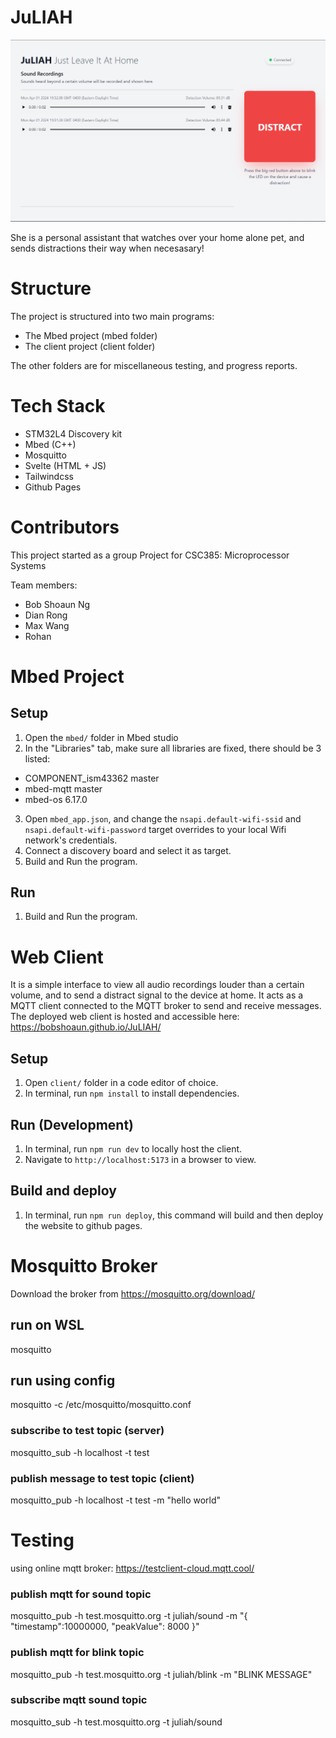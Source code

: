 # JuLIAH

![JuLIAH web interface](./juliah.png)

She is a personal assistant that watches over your home alone pet, and sends distractions their way when necesasary!

# Structure

The project is structured into two main programs:

- The Mbed project (mbed folder)
- The client project (client folder)

The other folders are for miscellaneous testing, and progress reports.

# Tech Stack

- STM32L4 Discovery kit
- Mbed (C++)
- Mosquitto
- Svelte (HTML + JS)
- Tailwindcss
- Github Pages

# Contributors

This project started as a group Project for CSC385: Microprocessor Systems

Team members:

- Bob Shoaun Ng
- Dian Rong
- Max Wang
- Rohan

# Mbed Project

## Setup

1. Open the `mbed/` folder in Mbed studio
2. In the "Libraries" tab, make sure all libraries are fixed, there should be 3 listed:

- COMPONENT_ism43362 master
- mbed-mqtt master
- mbed-os 6.17.0

3. Open `mbed_app.json`, and change the `nsapi.default-wifi-ssid` and `nsapi.default-wifi-password` target overrides to your local Wifi network's credentials.
4. Connect a discovery board and select it as target.
5. Build and Run the program.

## Run

1. Build and Run the program.

# Web Client

It is a simple interface to view all audio recordings louder than a certain volume, and to send a distract signal to the device at home. It acts as a MQTT client connected to the MQTT broker to send and receive messages. The deployed web client is hosted and accessible here: https://bobshoaun.github.io/JuLIAH/

## Setup

1. Open `client/` folder in a code editor of choice.
2. In terminal, run `npm install` to install dependencies.

## Run (Development)

1. In terminal, run `npm run dev` to locally host the client.
2. Navigate to `http://localhost:5173` in a browser to view.

## Build and deploy

1. In terminal, run `npm run deploy`, this command will build and then deploy the website to github pages.

# Mosquitto Broker

Download the broker from https://mosquitto.org/download/

## run on WSL

mosquitto

## run using config

mosquitto -c /etc/mosquitto/mosquitto.conf

### subscribe to test topic (server)

mosquitto_sub -h localhost -t test

### publish message to test topic (client)

mosquitto_pub -h localhost -t test -m "hello world"

# Testing

using online mqtt broker:
https://testclient-cloud.mqtt.cool/

### publish mqtt for sound topic

mosquitto_pub -h test.mosquitto.org -t juliah/sound -m "{ \"timestamp\":10000000, \"peakValue\": 8000 }"

### publish mqtt for blink topic

mosquitto_pub -h test.mosquitto.org -t juliah/blink -m "BLINK MESSAGE"

### subscribe mqtt sound topic

mosquitto_sub -h test.mosquitto.org -t juliah/sound
